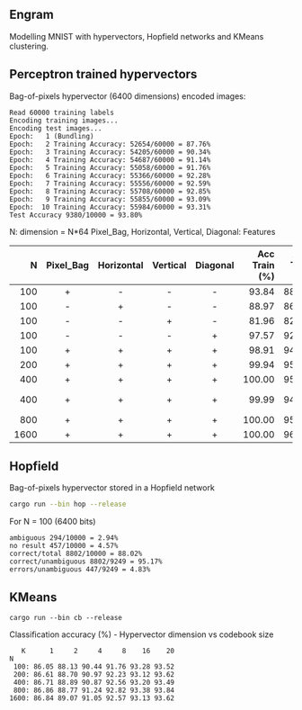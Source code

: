 ## Engram

Modelling MNIST with hypervectors, Hopfield networks and KMeans clustering.

## Perceptron trained hypervectors

Bag-of-pixels hypervector (6400 dimensions) encoded images:

```text
Read 60000 training labels
Encoding training images...
Encoding test images...
Epoch:   1 (Bundling)
Epoch:   2 Training Accuracy: 52654/60000 = 87.76%
Epoch:   3 Training Accuracy: 54205/60000 = 90.34%
Epoch:   4 Training Accuracy: 54687/60000 = 91.14%
Epoch:   5 Training Accuracy: 55058/60000 = 91.76%
Epoch:   6 Training Accuracy: 55366/60000 = 92.28%
Epoch:   7 Training Accuracy: 55556/60000 = 92.59%
Epoch:   8 Training Accuracy: 55708/60000 = 92.85%
Epoch:   9 Training Accuracy: 55855/60000 = 93.09%
Epoch:  10 Training Accuracy: 55984/60000 = 93.31%
Test Accuracy 9380/10000 = 93.80%
```

N: dimension = N*64
Pixel_Bag, Horizontal, Vertical, Diagonal: Features 
          
|  N   |  Pixel_Bag | Horizontal | Vertical | Diagonal | Acc Train (%) | Acc Test (%) | Epochs                  | 
|-----:|:----------:|:----------:|:--------:|:--------:|--------------:|-------------:|------------------------:|
|  100 |    +       |  -         |  -       | -        |  93.84        | 88.97        |               5000      | 
|  100 |    -       |  +         |  -       | -        |  88.97        | 86.40        |               5000      |
|  100 |    -       |  -         |  +       | -        |  81.96        | 82.05        |               5000      |
|  100 |    -       |  -         |  -       | +        |  97.57        | 92.14        |               5000      |
|  100 |    +       |  +         |  +       | +        |  98.91        | 94.60        |               5000      |
|  200 |    +       |  +         |  +       | +        |  99.94        | 95.53        |               5000      |
|  400 |    +       |  +         |  +       | +        | 100.00        | 95.90        |               5000      |
|  400 |    +       |  +         |  +       | +        |  99.99        | 94.90        | +polarity ->  5000      | 
|  800 |    +       |  +         |  +       | +        | 100.00        | 95.98        |               5000      |
| 1600 |    +       |  +         |  +       | +        | 100.00        | 96.26        |               5000      |


## Hopfield 

Bag-of-pixels hypervector stored in a Hopfield network 

```sh
cargo run --bin hop --release
```

For N = 100 (6400 bits)

```text
ambiguous 294/10000 = 2.94%
no result 457/10000 = 4.57%
correct/total 8802/10000 = 88.02%
correct/unambiguous 8802/9249 = 95.17%
errors/unambiguous 447/9249 = 4.83%
```

## KMeans 

```text
cargo run --bin cb --release
```

Classification accuracy (%) - Hypervector dimension vs codebook size
```
   K      1     2     4     8    16    20
N
 100: 86.05 88.13 90.44 91.76 93.28 93.52
 200: 86.61 88.70 90.97 92.23 93.12 93.62
 400: 86.71 88.89 90.87 92.56 93.20 93.49
 800: 86.86 88.77 91.24 92.82 93.38 93.84
1600: 86.84 89.07 91.05 92.57 93.13 93.62
```
